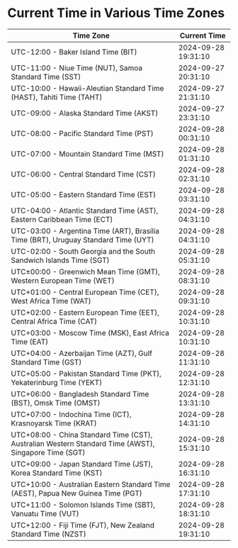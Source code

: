 # Current Time in Various Time Zones

| Time Zone | Current Time |
|-----------|--------------|
| UTC-12:00 - Baker Island Time (BIT) | 2024-09-28 19:31:10 |
| UTC-11:00 - Niue Time (NUT), Samoa Standard Time (SST) | 2024-09-27 20:31:10 |
| UTC-10:00 - Hawaii-Aleutian Standard Time (HAST), Tahiti Time (TAHT) | 2024-09-27 21:31:10 |
| UTC-09:00 - Alaska Standard Time (AKST) | 2024-09-27 23:31:10 |
| UTC-08:00 - Pacific Standard Time (PST) | 2024-09-28 00:31:10 |
| UTC-07:00 - Mountain Standard Time (MST) | 2024-09-28 01:31:10 |
| UTC-06:00 - Central Standard Time (CST) | 2024-09-28 02:31:10 |
| UTC-05:00 - Eastern Standard Time (EST) | 2024-09-28 03:31:10 |
| UTC-04:00 - Atlantic Standard Time (AST), Eastern Caribbean Time (ECT) | 2024-09-28 04:31:10 |
| UTC-03:00 - Argentina Time (ART), Brasília Time (BRT), Uruguay Standard Time (UYT) | 2024-09-28 04:31:10 |
| UTC-02:00 - South Georgia and the South Sandwich Islands Time (SGT) | 2024-09-28 05:31:10 |
| UTC±00:00 - Greenwich Mean Time (GMT), Western European Time (WET) | 2024-09-28 08:31:10 |
| UTC+01:00 - Central European Time (CET), West Africa Time (WAT) | 2024-09-28 09:31:10 |
| UTC+02:00 - Eastern European Time (EET), Central Africa Time (CAT) | 2024-09-28 10:31:10 |
| UTC+03:00 - Moscow Time (MSK), East Africa Time (EAT) | 2024-09-28 10:31:10 |
| UTC+04:00 - Azerbaijan Time (AZT), Gulf Standard Time (GST) | 2024-09-28 11:31:10 |
| UTC+05:00 - Pakistan Standard Time (PKT), Yekaterinburg Time (YEKT) | 2024-09-28 12:31:10 |
| UTC+06:00 - Bangladesh Standard Time (BST), Omsk Time (OMST) | 2024-09-28 13:31:10 |
| UTC+07:00 - Indochina Time (ICT), Krasnoyarsk Time (KRAT) | 2024-09-28 14:31:10 |
| UTC+08:00 - China Standard Time (CST), Australian Western Standard Time (AWST), Singapore Time (SGT) | 2024-09-28 15:31:10 |
| UTC+09:00 - Japan Standard Time (JST), Korea Standard Time (KST) | 2024-09-28 16:31:10 |
| UTC+10:00 - Australian Eastern Standard Time (AEST), Papua New Guinea Time (PGT) | 2024-09-28 17:31:10 |
| UTC+11:00 - Solomon Islands Time (SBT), Vanuatu Time (VUT) | 2024-09-28 18:31:10 |
| UTC+12:00 - Fiji Time (FJT), New Zealand Standard Time (NZST) | 2024-09-28 19:31:10 |
